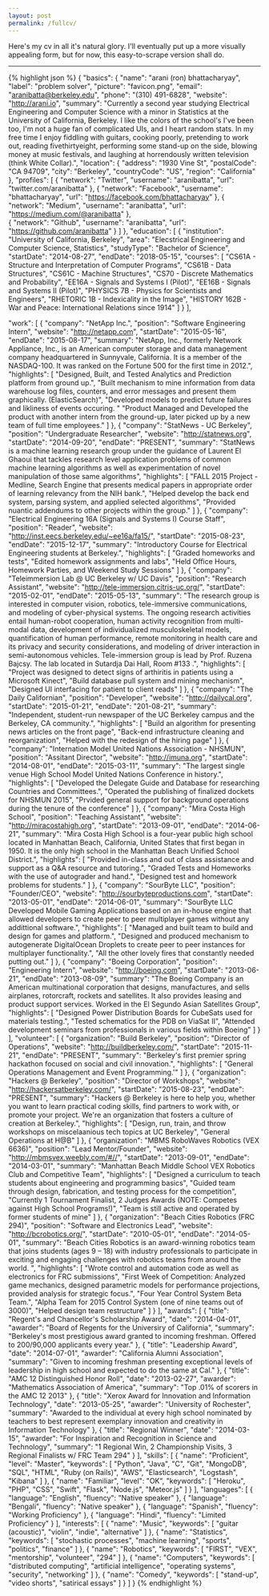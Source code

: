 ```yaml
---
layout: post
permalink: /fullcv/
---
```


Here's my cv in all it's natural glory. I'll eventually put up a more visually appealing form, but for now, this easy-to-scrape version shall do.

------

{% highlight json %}
{
  "basics": {
    "name": "arani (ron) bhattacharyay",
    "label": "problem solver",
    "picture": "favicon.png",
    "email": "aranibatta@berkeley.edu",
    "phone": "(310) 491-6828",
    "website": "http://arani.io",
    "summary": "Currently a second year studying Electrical Engineering and Computer Science with a minor in Statistics at the University of California, Berkeley. I like the colors of the school's I've been too, I'm not a huge fan of complicated UIs, and I heart random stats. In my free time I enjoy fiddling with guitars, cooking poorly, pretending to work out, reading fivethirtyeight, performing some stand-up on the side, blowing money at music festivals, and laughing at horrendously written television (think White Collar).",
    "location": {
      "address": "1930 Vine St",
      "postalCode": "CA 94709",
      "city": "Berkeley",
      "countryCode": "US",
      "region": "California"
    },
    "profiles": [
      {
        "network": "Twitter",
        "username": "aranibatta",
        "url": "twitter.com/aranibatta"
      },
      {
        "network": "Facebook",
        "username": "bhattacharyay",
        "url": "https://facebook.com/bhattacharyay"
      },
	  {
        "network": "Medium",
        "username": "aranibatta",
        "url": "https://medium.com/@aranibatta"
      },	  
	  {
        "network": "Github",
        "username": "aranibatta",
        "url": "https://github.com/aranibatta"
      }
    ]
  },
  "education": [
    {
      "institution": "University of California, Berkeley",
      "area": "Elecstrical Engineering and Computer Science, Statistics",
      "studyType": "Bachelor of Science",
      "startDate": "2014-08-27",
      "endDate": "2018-05-15",
      "courses": [
        "CS61A - Structure and Interpretation of Computer Programs",
        "CS61B - Data Structures",
		"CS61C - Machine Structures",
		"CS70 - Discrete Mathematics and Probability",
		"EE16A - Signals and Systems I (Pilot)",
		"EE16B - Signals and Systems II (Pilot)",
		"PHYSICS 7B - Physics for Scientists and Engineers",
		"RHETORIC 1B - Indexicality in the Image",
		"HISTORY 162B - War and Peace: International Relations since 1914"
      ]
    }
  ],

  "work": [
    {
      "company": "NetApp Inc.",
      "position": "Software Engineering Intern",
      "website": "http://netapp.com",
      "startDate": "2015-05-16",
      "endDate": "2015-08-17",
      "summary": "NetApp, Inc., formerly Network Appliance, Inc., is an American computer storage and data management company headquartered in Sunnyvale, California. It is a member of the NASDAQ-100. It was ranked on the Fortune 500 for the first time in 2012.",
      "highlights": [
        "Designed, Built, and Tested Analytics and Prediction platform from ground up.",
        "Built mechanism to mine information from data warehouse log files, counters, and error messages and present them graphically. (ElasticSearch)",
        "Developed models to predict future failures and likliness of events occuring. "
		"Product Managed and Developed the product with another intern from the ground-up, later picked up by a new team of full time employees."
      ]
    },
    {
      "company": "StatNews - UC Berkeley",
      "position": "Undergraduate Researcher",
      "website": "http://statnews.org",
      "startDate": "2014-09-20",
      "endDate": "PRESENT",
      "summary": "StatNews is a machine learning research group under the guidance of Laurent El Ghaoui that tackles research level application problems of common machine learning algorithms as well as experimentation of novel manipulation of those same algorithms",
      "highlights": [
        "FALL 2015 Project - Medline, Search Engine that presents medical papers in appropriate order of learning relevancy from the NIH bank.",
        "Helped develop the back end system, parsing system, and applied selected algorithms",
        "Provided nuantic addendums to other projects within the group."
      ]
    },
	{
      "company": "Electrical Engineering 16A (Signals and Systems I) Course Staff",
      "position": "Reader",
      "website": "http://inst.eecs.berkeley.edu/~ee16a/fa15/",
      "startDate": "2015-08-23",
      "endDate": "2015-12-17",
      "summary": "Introductory Course for Electrical Engineering students at Berkeley.",
      "highlights": [
        "Graded homeworks and tests",
        "Edited homework assignments and labs",
        "Held Office Hours, Homework Parties, and Weekend Study Sessions"
      ]
    },
    {
      "company": "Teleimmersion Lab @ UC Berkeley w/ UC Davis",
      "position": "Research Assistant",
      "website": "http://tele-immersion.citris-uc.org/",
      "startDate": "2015-02-01",
      "endDate": "2015-05-13",
      "summary": "The research group is interested in computer vision, robotics, tele-immersive communications, and modeling of cyber-physical systems. The ongoing research activities entail human-robot cooperation, human activity recognition from multi-modal data, development of individualized musculoskeletal models, quantification of human performance, remote monitoring in health care and its privacy and security considerations, and modeling of driver interaction in semi-autonomous vehicles. Tele-immersion group is lead by Prof. Ruzena Bajcsy. The lab located in Sutardja Dai Hall, Room #133 .",
      "highlights": [
        "Project was designed to detect signs of arthiritis in patients using a Microsoft Kinect",
        "Build database pull system and mining mechanism",
        "Designed UI interfacing for patient to client reads"
      ]
    },
    {
      "company": "The Daily Californian",
      "position": "Developer",
      "website": "http://dailycal.org",
      "startDate": "2015-01-21",
      "endDate": "201-08-21",
      "summary": "Independent, student-run newspaper of the UC Berkeley campus and the Berkeley, CA community.",
      "highlights": [
        "Build an algorithm for presenting news articles on the front page",
        "Back-end infrastructure cleaning and reorganization",
        "Helped with the redesign of the hiring page"
      ]
    },
    {
      "company": "Internation Model United Nations Association - NHSMUN",
      "position": "Assitant Director",
      "website": "http://imuna.org",
      "startDate": "2014-08-01",
      "endDate": "2015-03-11",
      "summary": "The largest single venue High School Model United Nations Conference in history.",
      "highlights": [
        "Developed the Delegate Guide and Database for researching Countries and Committees.",
        "Operated the publishing of finalized dockets for NHSMUN 2015",
        "Prvided general support for background operations during the tenure of the conference"
      ]
    },
    {
      "company": "Mira Costa High School",
      "position": "Teaching Assistant",
      "website": "http://miracostahigh.org",
      "startDate": "2013-09-01",
      "endDate": "2014-06-21",
      "summary": "Mira Costa High School is a four-year public high school located in Manhattan Beach, California, United States that first began   in 1950. It is the only high school in the Manhattan Beach Unified School District.",
      "highlights": [
        "Provided in-class and out of class assistance and support as a Q&A resource and tutoring.",
        "Graded Tests and Homeworks with the use of autograder and hand.",
        "Designed test and homework problems for students."
      ]
    },
    {
      "company": "SourByte LLC",
      "position": "Founder/CEO",
      "website": "http://sourbyteproductions.com",
      "startDate": "2013-05-01",
      "endDate": "2014-06-01",
      "summary": "SourByte LLC Developed Mobile Gaming Applications based on an in-house engine that allowed developers to create peer to peer multiplayer games without any addittional software.",
      "highlights": [
        "Managed and built team to build and design for games and platform.",
        "Designed and produced mechanism to autogenerate DigitalOcean Droplets to create peer to peer instances for multiplayer functionality.",
        "All the other lovely fires that constantly needed putting out."
      ]
    },
    {
      "company": "Boeing Corporation",
      "position": "Engineering Intern",
      "website": "http://boeing.com",
      "startDate": "2013-06-21",
      "endDate": "2013-08-09",
      "summary": "The Boeing Company is an American multinational corporation that designs, manufactures, and sells airplanes, rotorcraft, rockets and satellites. It also provides leasing and product support services. Worked in the El Segundo Asian Satellites Group",
      "highlights": [
        "Designed Power Distribution Boards for CubeSats used for materials testing.",
        "Tested schematics for the PDB on ViaSat II",
        "Attended development seminars from professionals in various fields within Boeing"
      ]
    }
  ],
  "volunteer": [
    {
      "organization": "Build Berkeley",
      "position": "Director of Operations",
      "website": "http://buildberkeley.com/",
      "startDate": "2015-11-21",
      "endDate": "PRESENT",
      "summary": "Berkeley's first premier spring hackathon focused on social and civil innovation.",
      "highlights": [
        "General Operations Management and Event Programming.'"
      ]
    },
    {
      "organization": "Hackers @ Berkeley",
      "position": "Director of Workshops",
      "website": "http://hackersatberkeley.com/",
      "startDate": "2015-08-23",
      "endDate": "PRESENT",
      "summary": "Hackers @ Berkeley is here to help you, whether you want to learn practical coding skills, find partners to work with, or promote your project. We're an organization that fosters a culture of creation at Berkeley.",
      "highlights": [
        "Design, run, train, and throw workshops on miscelaanious tech topics at UC Berkeley", 
		"General Operations at H@B"
      ]
    },
    {
      "organization": "MBMS RoboWaves Robotics (VEX 6636)",
      "position": "Lead Mentor/Founder",
      "website": "http://mbmsvex.weebly.com/#//",
      "startDate": "2013-09-01",
      "endDate": "2014-03-01",
      "summary": "Manhattan Beach Middle School VEX Robotics Club and Competitive Team",
      "highlights": [
		"Designed a curriculum to teach students about engineering and programming basics", 
		"Guided team through design, fabrication, and testing process for the competition",
        "Currently 1 Tournament Finalist, 2 Judges Awards (NOTE: Competes against High School Programs!)",
		"Team is still active and operated by former students of mine"
      ]
    },
    {
      "organization": "Beach Cities Robotics (FRC 294)",
      "position": "Software and Electronics Lead",
      "website": "http://bcrobotics.org/",
      "startDate": "2010-05-01",
      "endDate": "2014-05-01",
      "summary": "Beach Cities Robotics is an award-winning robotics team that joins students (ages 9 – 18) with industry professionals to participate in exciting and engaging challenges with robotics teams from around the world. ",
      "highlights": [
		"Wrote control and automation code as well as electronics for FRC submissions",
		"First Week of Competition: Analyzed game mechanics, designed parametric models for performance projections, provided analysis for strategic focus.",
        "Four Year Control System Beta Team.",
		"Alpha Team for 2015 Control System (one of nine teams out of 3000)",
		"Helped design team restructure"
      ]
    }
  ],
  "awards": [
    {
      "title": "Regent's and Chancellor's Scholarship Award",
      "date": "2014-04-01",
      "awarder": "Board of Regents for the Universiry of California",
      "summary": "Berkeley's most prestigious award granted to incoming freshman. Offered to 200/90,000 applicants every year."
    },
    {
      "title": "Leadership Award",
      "date": "2014-07-01",
      "awarder": "California Alumni Association",
      "summary": "Given to incoming freshman presenting exceptional levels of leadership in high school and expected to do the same at Cal."
    },
    {
      "title": "AMC 12 Distinguished Honor Roll",
      "date": "2013-02-27",
      "awarder": "Mathematics Association of America",
      "summary": "Top .01% of scorers in the AMC 12 2013"
    },
    {
      "title": "Xerox Award for Innovation and Information Technology",
      "date": "2013-05-25",
      "awarder": "University of Rochester",
      "summary": "Awarded to the individual at every high school nominated by teachers to best represent exemplary innovation and creativity in Information Technology"
    },
    {
      "title": "Regional Winner",
      "date": "2014-03-15",
      "awarder": "For Inspiration and Recognition in Science and Technology",
      "summary": "1 Regional Win, 2 Championship Visits, 3 Regional Finalists w/ FRC Team 294"
    }
  ],
  "skills": [
    {
      "name": "Proficient",
      "level": "Master",
      "keywords": [
        "Python",
        "Java",
        "C",
		"Git",
		"MongoDB",
		"SQL",
		"HTML",
		"Ruby (on Rails)",
		"AWS",
		"Elasticsearch",
		"Logstash",
		"Kibana"
      ]
    },
    {
      "name": "Familiar",
      "level": "OK",
      "keywords": [
        "Heroku",
        "PHP",
        "CSS",
		"Swift",
		"Flask",
		"Node.js",
		"Meteor.js"
      ]
    }
  ],
  "languages": [
    {
      "language": "English",
      "fluency": "Native speaker"
    },
	{
      "language": "Bengali",
      "fluency": "Native speaker"
    },
	{
      "language": "Spanish",
      "fluency": "Working Proficiency"
    },
    {
      "language": "Hindi",
      "fluency": "Limited Proficiency"
    }
  ],
  "interests": [
    {
      "name": "Music",
      "keywords": [
        "guitar (acoustic)",
        "violin",
		"indie",
		"alternative"
      ]
    },
    {
      "name": "Statistics",
      "keywords": [
        "stochastic processes",
        "machine learning",
		"sports",
		"politics",
		"finance"
      ]
    },
    {
      "name": "Robotics",
      "keywords": [
        "FIRST",
        "VEX",
		"mentorship",
		"volunteer",
		"294"
      ]
    },
	{
      "name": "Computers",
      "keywords": [
        "distributed computing",
        "artificial intelligence",
		"operating systems",
		"security",
		"networking"
      ]
    },
	{
	  "name": "Comedy",
	  "keywords": [
   		"stand-up",
		"video shorts",
		"satirical essays"
	   ]
	}
  ]
}
{% endhighlight %}